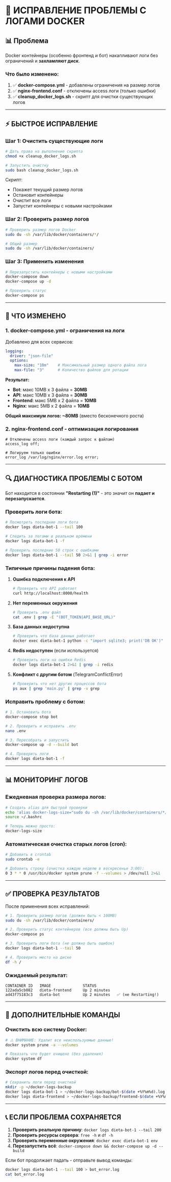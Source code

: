 # 🚨 ИСПРАВЛЕНИЕ ПРОБЛЕМЫ С ЛОГАМИ DOCKER

## 📊 Проблема

Docker контейнеры (особенно фронтенд и бот) накапливают логи без ограничений и **захламляют диск**.

### Что было изменено:

1. ✅ **docker-compose.yml** - добавлены ограничения на размер логов
2. ✅ **nginx-frontend.conf** - отключены access логи (только ошибки)
3. ✅ **cleanup_docker_logs.sh** - скрипт для очистки существующих логов

---

## ⚡ БЫСТРОЕ ИСПРАВЛЕНИЕ

### Шаг 1: Очистить существующие логи

```bash
# Дать права на выполнение скрипта
chmod +x cleanup_docker_logs.sh

# Запустить очистку
sudo bash cleanup_docker_logs.sh
```

Скрипт:
- Покажет текущий размер логов
- Остановит контейнеры
- Очистит все логи
- Запустит контейнеры с новыми настройками

### Шаг 2: Проверить размер логов

```bash
# Проверить размер логов Docker
sudo du -sh /var/lib/docker/containers/*/

# Общий размер
sudo du -sh /var/lib/docker/containers/
```

### Шаг 3: Применить изменения

```bash
# Перезапустить контейнеры с новыми настройками
docker-compose down
docker-compose up -d

# Проверить статус
docker-compose ps
```

---

## 📝 ЧТО ИЗМЕНЕНО

### 1. docker-compose.yml - ограничения на логи

Добавлено для всех сервисов:

```yaml
logging:
  driver: "json-file"
  options:
    max-size: "10m"    # Максимальный размер одного файла лога
    max-file: "3"      # Количество файлов для ротации
```

**Результат:**
- **Bot**: макс 10MB x 3 файла = **30MB**
- **API**: макс 10MB x 3 файла = **30MB**  
- **Frontend**: макс 5MB x 2 файла = **10MB**
- **Nginx**: макс 5MB x 2 файла = **10MB**

**Общий максимум логов: ~80MB** (вместо бесконечного роста)

### 2. nginx-frontend.conf - оптимизация логирования

```nginx
# Отключены access логи (каждый запрос к файлам)
access_log off;

# Логируем только ошибки
error_log /var/log/nginx/error.log error;
```

---

## 🔍 ДИАГНОСТИКА ПРОБЛЕМЫ С БОТОМ

Бот находится в состоянии **"Restarting (1)"** - это значит он **падает и перезапускается**.

### Проверить логи бота:

```bash
# Посмотреть последние логи бота
docker logs dieta-bot-1 --tail 100

# Следить за логами в реальном времени
docker logs dieta-bot-1 -f

# Проверить последние 50 строк с ошибками
docker logs dieta-bot-1 --tail 50 2>&1 | grep -i error
```

### Типичные причины падения бота:

1. **Ошибка подключения к API**
   ```bash
   # Проверить что API работает
   curl http://localhost:8000/health
   ```

2. **Нет переменных окружения**
   ```bash
   # Проверить .env файл
   cat .env | grep -E "(BOT_TOKEN|API_BASE_URL)"
   ```

3. **База данных недоступна**
   ```bash
   # Проверить что база данных работает
   docker exec dieta-bot-1 python -c "import sqlite3; print('DB OK')"
   ```

4. **Redis недоступен** (если используется)
   ```bash
   # Проверить логи на ошибки Redis
   docker logs dieta-bot-1 2>&1 | grep -i redis
   ```

5. **Конфликт с другим ботом** (TelegramConflictError)
   ```bash
   # Проверить что нет других процессов бота
   ps aux | grep 'main.py' | grep -v grep
   ```

### Исправить проблему с ботом:

```bash
# 1. Остановить бота
docker-compose stop bot

# 2. Проверить и исправить .env
nano .env

# 3. Пересобрать и запустить
docker-compose up -d --build bot

# 4. Проверить логи
docker logs dieta-bot-1 -f
```

---

## 📊 МОНИТОРИНГ ЛОГОВ

### Ежедневная проверка размера логов:

```bash
# Создать alias для быстрой проверки
echo 'alias docker-logs-size="sudo du -sh /var/lib/docker/containers/*/"' >> ~/.bashrc
source ~/.bashrc

# Теперь можно просто:
docker-logs-size
```

### Автоматическая очистка старых логов (cron):

```bash
# Добавить в crontab
sudo crontab -e

# Добавить строку (очистка каждую неделю в воскресенье 3:00):
0 3 * * 0 /usr/bin/docker system prune -f --volumes > /dev/null 2>&1
```

---

## ✅ ПРОВЕРКА РЕЗУЛЬТАТОВ

После применения всех исправлений:

```bash
# 1. Проверить размер логов (должен быть < 100MB)
sudo du -sh /var/lib/docker/containers/

# 2. Проверить статус контейнеров (все должны быть Up)
docker-compose ps

# 3. Проверить логи бота (не должно быть ошибок)
docker logs dieta-bot-1 --tail 50

# 4. Проверить место на диске
df -h /
```

### Ожидаемый результат:

```
CONTAINER ID   IMAGE              STATUS
122ada5cb082   dieta-frontend     Up 2 minutes
ad43f75183c3   dieta-bot          Up 2 minutes   ✅ (не Restarting!)
```

---

## 🔧 ДОПОЛНИТЕЛЬНЫЕ КОМАНДЫ

### Очистить всю систему Docker:

```bash
# ⚠️ ВНИМАНИЕ: Удалит все неиспользуемые данные!
docker system prune -a --volumes

# Показать что будет очищено (без удаления)
docker system df
```

### Экспорт логов перед очисткой:

```bash
# Сохранить логи перед очисткой
mkdir -p ~/docker-logs-backup
docker logs dieta-bot-1 > ~/docker-logs-backup/bot-$(date +%Y%m%d).log
docker logs dieta-frontend > ~/docker-logs-backup/frontend-$(date +%Y%m%d).log
```

---

## 📞 ЕСЛИ ПРОБЛЕМА СОХРАНЯЕТСЯ

1. **Проверить реальную причину**: `docker logs dieta-bot-1 --tail 200`
2. **Проверить ресурсы сервера**: `free -h` и `df -h`
3. **Проверить переменные окружения**: `docker exec dieta-bot-1 env`
4. **Перезапустить всё**: `docker-compose down && docker-compose up -d --build`

Если бот продолжает падать - отправьте вывод команды:
```bash
docker logs dieta-bot-1 --tail 100 > bot_error.log
cat bot_error.log
```

